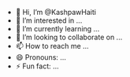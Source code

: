 - 👋 Hi, I’m @KashpawHaiti
- 👀 I’m interested in ...
- 🌱 I’m currently learning ...
- 💞️ I’m looking to collaborate on ...
- 📫 How to reach me ...
- 😄 Pronouns: ...
- ⚡ Fun fact: ...

<!---
KashpawHaiti/KashpawHaiti is a ✨ special ✨ repository because its `README.md` (this file) appears on your GitHub profile.
You can click the Preview link to take a look at your changes.
--->
